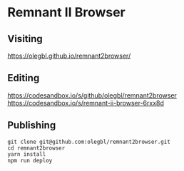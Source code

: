 # Remnant II Browser

## Visiting

https://olegbl.github.io/remnant2browser/

## Editing

https://codesandbox.io/s/github/olegbl/remnant2browser
https://codesandbox.io/s/remnant-ii-browser-6rxx8d

## Publishing

```
git clone git@github.com:olegbl/remnant2browser.git
cd remnant2browser
yarn install
npm run deploy
```

